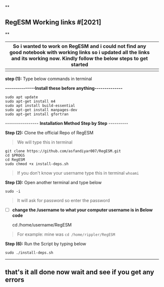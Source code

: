 

**
## RegESM Working links  #[2021]
** 

|So i wanted to work on RegESM and i could not find any good notebook with working links so i updated all the links and its working now. Kindly follow the below steps to get started|  |
|------------------------------------------------------------------------------------------------------------------------------------------------------------------------------------|--|
|                                                                                                                                                                                    |  |

**step (1):** Type below commands in terminal 

**---------------**Install these before anything**--------------**

     
    sudo apt update
    sudo apt-get install m4
    sudo apt install build-essential
    sudo apt-get install manpages-dev
    sudo apt-get install gfortran

----------------- **Installation Method Step by Step** ----------

**Step (2):** Clone the official Repo of RegESM 

> We will type this in terminal

    git clone https://github.com/asfandiyar007/RegESM.git
    cd $PROGS
    cd RegESM
    sudo chmod +x install-deps.sh

> If you don't know your username type this in terminal `whoami`

**Step (3):** Open another terminal and type below 

    sudo -i 

> It will ask for password so enter the password
- [ ] **change the /username to what your computer username is in Below code**

    cd /home/username/RegESM 
 
> For example: mine was `cd /home/rippler/RegESM`

**Step (6):** Run the Script by typing below

    sudo ./install-deps.sh  

--------------------------------------------------------------
 that's it all done now wait and see if you get any errors  
-------------------------------------------------------------



